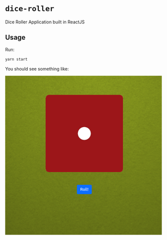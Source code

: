 # `dice-roller`

Dice Roller Application built in ReactJS

## Usage

Run:

```sh
yarn start
```

You should see something like:

![Screenshot](img/screenshot.png)
